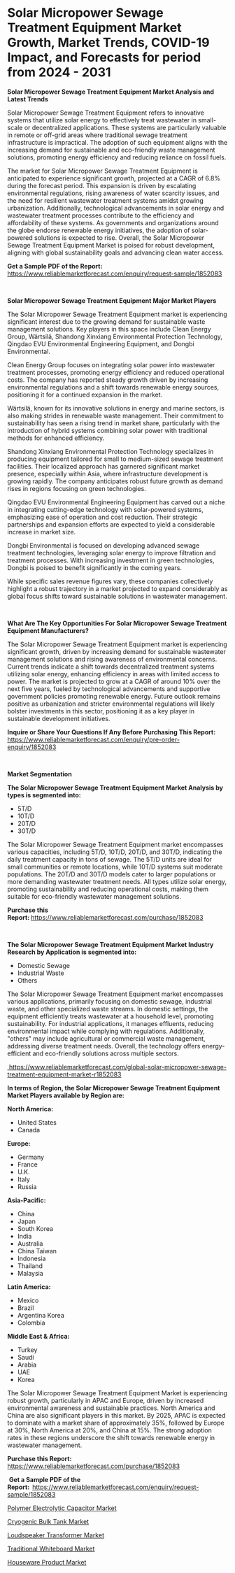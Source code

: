 <p><h1>Solar Micropower Sewage Treatment Equipment Market Growth, Market Trends, COVID-19 Impact, and Forecasts for period from 2024 - 2031</h1></p><p><strong>Solar Micropower Sewage Treatment Equipment Market Analysis and Latest Trends</strong></p>
<p><p>Solar Micropower Sewage Treatment Equipment refers to innovative systems that utilize solar energy to effectively treat wastewater in small-scale or decentralized applications. These systems are particularly valuable in remote or off-grid areas where traditional sewage treatment infrastructure is impractical. The adoption of such equipment aligns with the increasing demand for sustainable and eco-friendly waste management solutions, promoting energy efficiency and reducing reliance on fossil fuels.</p><p>The market for Solar Micropower Sewage Treatment Equipment is anticipated to experience significant growth, projected at a CAGR of 6.8% during the forecast period. This expansion is driven by escalating environmental regulations, rising awareness of water scarcity issues, and the need for resilient wastewater treatment systems amidst growing urbanization. Additionally, technological advancements in solar energy and wastewater treatment processes contribute to the efficiency and affordability of these systems. As governments and organizations around the globe endorse renewable energy initiatives, the adoption of solar-powered solutions is expected to rise. Overall, the Solar Micropower Sewage Treatment Equipment Market is poised for robust development, aligning with global sustainability goals and advancing clean water access.</p></p>
<p><strong>Get a Sample PDF of the Report:&nbsp;</strong> <a href="https://www.reliablemarketforecast.com/enquiry/request-sample/1852083?utm_campaign=1474&utm_medium=2&utm_source=Github&utm_content=ia&utm_term=18102024&utm_id=solar-micropower-sewage-treatment-equipment">https://www.reliablemarketforecast.com/enquiry/request-sample/1852083</a></p>
<p>&nbsp;</p>
<p><strong>Solar Micropower Sewage Treatment Equipment Major Market Players</strong></p>
<p><p>The Solar Micropower Sewage Treatment Equipment market is experiencing significant interest due to the growing demand for sustainable waste management solutions. Key players in this space include Clean Energy Group, Wärtsilä, Shandong Xinxiang Environmental Protection Technology, Qingdao EVU Environmental Engineering Equipment, and Dongbi Environmental.</p><p>Clean Energy Group focuses on integrating solar power into wastewater treatment processes, promoting energy efficiency and reduced operational costs. The company has reported steady growth driven by increasing environmental regulations and a shift towards renewable energy sources, positioning it for a continued expansion in the market.</p><p>Wärtsilä, known for its innovative solutions in energy and marine sectors, is also making strides in renewable waste management. Their commitment to sustainability has seen a rising trend in market share, particularly with the introduction of hybrid systems combining solar power with traditional methods for enhanced efficiency.</p><p>Shandong Xinxiang Environmental Protection Technology specializes in producing equipment tailored for small to medium-sized sewage treatment facilities. Their localized approach has garnered significant market presence, especially within Asia, where infrastructure development is growing rapidly. The company anticipates robust future growth as demand rises in regions focusing on green technologies.</p><p>Qingdao EVU Environmental Engineering Equipment has carved out a niche in integrating cutting-edge technology with solar-powered systems, emphasizing ease of operation and cost reduction. Their strategic partnerships and expansion efforts are expected to yield a considerable increase in market size.</p><p>Dongbi Environmental is focused on developing advanced sewage treatment technologies, leveraging solar energy to improve filtration and treatment processes. With increasing investment in green technologies, Dongbi is poised to benefit significantly in the coming years. </p><p>While specific sales revenue figures vary, these companies collectively highlight a robust trajectory in a market projected to expand considerably as global focus shifts toward sustainable solutions in wastewater management.</p></p>
<p>&nbsp;</p>
<p><strong>What Are The Key Opportunities For Solar Micropower Sewage Treatment Equipment Manufacturers?</strong></p>
<p><p>The Solar Micropower Sewage Treatment Equipment market is experiencing significant growth, driven by increasing demand for sustainable wastewater management solutions and rising awareness of environmental concerns. Current trends indicate a shift towards decentralized treatment systems utilizing solar energy, enhancing efficiency in areas with limited access to power. The market is projected to grow at a CAGR of around 10% over the next five years, fueled by technological advancements and supportive government policies promoting renewable energy. Future outlook remains positive as urbanization and stricter environmental regulations will likely bolster investments in this sector, positioning it as a key player in sustainable development initiatives.</p></p>
<p><strong>Inquire or Share Your Questions If Any Before Purchasing This Report:</strong> <a href="https://www.reliablemarketforecast.com/enquiry/pre-order-enquiry/1852083?utm_campaign=1474&utm_medium=2&utm_source=Github&utm_content=ia&utm_term=18102024&utm_id=solar-micropower-sewage-treatment-equipment">https://www.reliablemarketforecast.com/enquiry/pre-order-enquiry/1852083</a></p>
<p>&nbsp;</p>
<p><strong>Market Segmentation</strong></p>
<p><strong>The Solar Micropower Sewage Treatment Equipment Market Analysis by types is segmented into:</strong></p>
<p><ul><li>5T/D</li><li>10T/D</li><li>20T/D</li><li>30T/D</li></ul></p>
<p><p>The Solar Micropower Sewage Treatment Equipment market encompasses various capacities, including 5T/D, 10T/D, 20T/D, and 30T/D, indicating the daily treatment capacity in tons of sewage. The 5T/D units are ideal for small communities or remote locations, while 10T/D systems suit moderate populations. The 20T/D and 30T/D models cater to larger populations or more demanding wastewater treatment needs. All types utilize solar energy, promoting sustainability and reducing operational costs, making them suitable for eco-friendly wastewater management solutions.</p></p>
<p><strong>Purchase this Report:&nbsp;</strong><a href="https://www.reliablemarketforecast.com/purchase/1852083?utm_campaign=1474&utm_medium=2&utm_source=Github&utm_content=ia&utm_term=18102024&utm_id=solar-micropower-sewage-treatment-equipment">https://www.reliablemarketforecast.com/purchase/1852083</a></p>
<p>&nbsp;</p>
<p><strong>The Solar Micropower Sewage Treatment Equipment Market Industry Research by Application is segmented into:</strong></p>
<p><ul><li>Domestic Sewage</li><li>Industrial Waste</li><li>Others</li></ul></p>
<p><p>The Solar Micropower Sewage Treatment Equipment market encompasses various applications, primarily focusing on domestic sewage, industrial waste, and other specialized waste streams. In domestic settings, the equipment efficiently treats wastewater at a household level, promoting sustainability. For industrial applications, it manages effluents, reducing environmental impact while complying with regulations. Additionally, "others" may include agricultural or commercial waste management, addressing diverse treatment needs. Overall, the technology offers energy-efficient and eco-friendly solutions across multiple sectors.</p></p>
<p><a href="https://www.reliablemarketforecast.com/global-solar-micropower-sewage-treatment-equipment-market-r1852083?utm_campaign=1474&utm_medium=2&utm_source=Github&utm_content=ia&utm_term=18102024&utm_id=solar-micropower-sewage-treatment-equipment">&nbsp;https://www.reliablemarketforecast.com/global-solar-micropower-sewage-treatment-equipment-market-r1852083</a></p>
<p><strong>In terms of Region, the Solar Micropower Sewage Treatment Equipment Market Players available by Region are:</strong></p>
<p>
    <p> <strong> North America: </strong>
        <ul>
            <li>United States</li>
            <li>Canada</li>
        </ul>
        </p> 
    <p> <strong> Europe: </strong>
        <ul>
            <li>Germany</li>
            <li>France</li>
            <li>U.K.</li>
            <li>Italy</li>
            <li>Russia</li>
        </ul>
        </p> 
    <p> <strong> Asia-Pacific: </strong>
        <ul>
            <li>China</li>
            <li>Japan</li>
            <li>South Korea</li>
            <li>India</li>
            <li>Australia</li>
            <li>China Taiwan</li>
            <li>Indonesia</li>
            <li>Thailand</li>
            <li>Malaysia</li>
        </ul>
        </p> 
    <p> <strong> Latin America: </strong>
        <ul>
            <li>Mexico</li>
            <li>Brazil</li>
            <li>Argentina Korea</li>
            <li>Colombia</li>
        </ul>
        </p> 
    <p> <strong> Middle East & Africa: </strong>
        <ul>
            <li>Turkey</li>
            <li>Saudi</li>
            <li>Arabia</li>
            <li>UAE</li>
            <li>Korea</li>
        </ul>
    </p>
    </p>
<p><p>The Solar Micropower Sewage Treatment Equipment Market is experiencing robust growth, particularly in APAC and Europe, driven by increased environmental awareness and sustainable practices. North America and China are also significant players in this market. By 2025, APAC is expected to dominate with a market share of approximately 35%, followed by Europe at 30%, North America at 20%, and China at 15%. The strong adoption rates in these regions underscore the shift towards renewable energy in wastewater management.</p></p>
<p><strong>Purchase this Report: </strong><a href="https://www.reliablemarketforecast.com/purchase/1852083?utm_campaign=1474&utm_medium=2&utm_source=Github&utm_content=ia&utm_term=18102024&utm_id=solar-micropower-sewage-treatment-equipment">https://www.reliablemarketforecast.com/purchase/1852083</a></p>
<p>&nbsp;<strong>Get a Sample PDF of the Report:&nbsp;&nbsp;</strong><a href="https://www.reliablemarketforecast.com/enquiry/request-sample/1852083?utm_campaign=1474&utm_medium=2&utm_source=Github&utm_content=ia&utm_term=18102024&utm_id=solar-micropower-sewage-treatment-equipment">https://www.reliablemarketforecast.com/enquiry/request-sample/1852083</a></p>
<p><strong></strong></p>
<p><p><a href="https://www.linkedin.com/pulse/insights-polymer-electrolytic-capacitor-market-size-which-expanding-3movc?utm_campaign=1474&utm_medium=2&utm_source=Github&utm_content=ia&utm_term=18102024&utm_id=solar-micropower-sewage-treatment-equipment">Polymer Electrolytic Capacitor Market</a></p><p><a href="https://www.linkedin.com/pulse/cryogenic-bulk-tank-market-maturity-analysis-regional-disparities-zwxbc?utm_campaign=1474&utm_medium=2&utm_source=Github&utm_content=ia&utm_term=18102024&utm_id=solar-micropower-sewage-treatment-equipment">Cryogenic Bulk Tank Market</a></p><p><a href="https://www.linkedin.com/pulse/deep-dive-loudspeaker-transformer-market-itstrends-segmentation-f3ldc?utm_campaign=1474&utm_medium=2&utm_source=Github&utm_content=ia&utm_term=18102024&utm_id=solar-micropower-sewage-treatment-equipment">Loudspeaker Transformer Market</a></p><p><a href="https://www.linkedin.com/pulse/traditional-whiteboard-market-global-trends-forecast-2024-2031-cv1gc?utm_campaign=1474&utm_medium=2&utm_source=Github&utm_content=ia&utm_term=18102024&utm_id=solar-micropower-sewage-treatment-equipment">Traditional Whiteboard Market</a></p><p><a href="https://www.linkedin.com/pulse/global-houseware-product-market-landscape-future-trends-ib7rc?utm_campaign=1474&utm_medium=2&utm_source=Github&utm_content=ia&utm_term=18102024&utm_id=solar-micropower-sewage-treatment-equipment">Houseware Product Market</a></p></p>